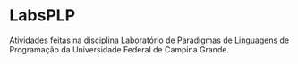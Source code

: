 # LabsPLP

Atividades feitas na disciplina Laboratório de Paradigmas de Linguagens de Programação da Universidade Federal de Campina Grande.
